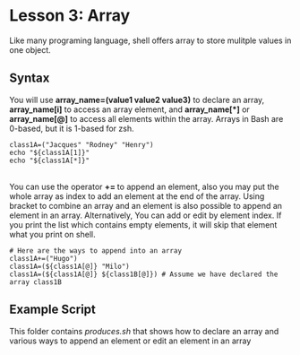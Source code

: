 # Lesson 3: Array
Like many programing language, shell offers array to store mulitple values in one object.

## Syntax
You will use <b>array_name=(value1 value2 value3)</b> to declare an array, <b>array_name[i]</b> to access an array element, and <b>array_name[\*]</b> or <b>array_name[@]</b> to access all elements within the array. Arrays in Bash are 0-based, but it is 1-based for zsh.

```
class1A=("Jacques" "Rodney" "Henry")
echo "${class1A[1]}"
echo "${class1A[*]}"
```
<br>
You can use the operator <b>+= </b>to append an element, also you may put the whole array as index to add an element at the end of the array. Using bracket to combine an array and an element is also possible to append an element in an array. Alternatively, You can add or edit by element index. If you print the list which contains empty elements, it will skip that element what you print on shell.

```
# Here are the ways to append into an array
class1A+=("Hugo")
class1A=(${class1A[@]} "Milo")
class1A=(${class1A[@]} ${class1B[@]}) # Assume we have declared the array class1B
```

## Example Script
This folder contains <i>produces.sh</i> that shows how to declare an array and various ways to append an element or edit an element in an array